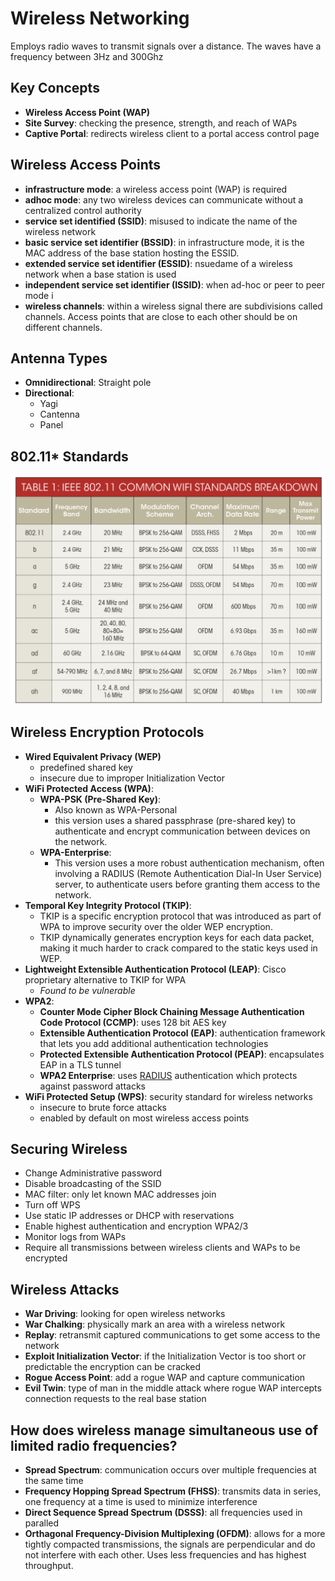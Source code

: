 # Wireless Networking
Employs radio waves to transmit signals over a distance. The waves have a frequency between 3Hz and 300Ghz

## Key Concepts
- **Wireless Access Point (WAP)**
- **Site Survey**: checking the presence, strength, and reach of WAPs
- **Captive Portal**: redirects wireless client to a portal access control page

## Wireless Access Points
- **infrastructure mode**: a wireless access point (WAP) is required
- **adhoc mode**: any two wireless devices can communicate without a centralized control authority
- **service set identified (SSID)**: misused to indicate the name of the wireless network
- **basic service set identifier (BSSID)**: in infrastructure mode, it is the MAC address of the base station
  hosting the ESSID. 
- **extended service set identifier (ESSID)**: nsuedame of a wireless network when a base station is used
- **independent service set identifier (ISSID)**: when ad-hoc or peer to peer mode i 
- **wireless channels**: within a wireless signal there are subdivisions called channels. Access points that
  are close to each other should be on different channels.

## Antenna Types
- **Omnidirectional**: Straight pole
- **Directional**:
  - Yagi
  - Cantenna
  - Panel
 
## 802.11* Standards
![802.11](/images/80211.png)

## Wireless Encryption Protocols
- **Wired Equivalent Privacy (WEP)**
  - predefined shared key
  - insecure due to improper Initialization Vector
- **WiFi Protected Access (WPA)**:
  - **WPA-PSK (Pre-Shared Key)**:
    - Also known as WPA-Personal
    - this version uses a shared passphrase (pre-shared key) to authenticate and encrypt communication between devices on the network.
  - **WPA-Enterprise**:
    - This version uses a more robust authentication mechanism, often involving a RADIUS (Remote Authentication Dial-In User Service) server, to authenticate users before granting them access to the network.
- **Temporal Key Integrity Protocol (TKIP)**:
  - TKIP is a specific encryption protocol that was introduced as part of WPA to improve security over the older WEP encryption.
  - TKIP dynamically generates encryption keys for each data packet, making it much harder to crack compared to the static keys used in WEP.
- **Lightweight Extensible Authentication Protocol (LEAP)**: Cisco proprietary alternative to TKIP for WPA
  - _Found to be vulnerable_
- **WPA2**:
  - **Counter Mode Cipher Block Chaining Message Authentication Code Protocol (CCMP)**: uses 128 bit AES key
  - **Extensible Authentication Protocol (EAP)**: authentication framework that lets you add additional authentication technologies
  - **Protected Extensible Authentication Protocol (PEAP)**: encapsulates EAP in a TLS tunnel
  - **WPA2 Enterprise**: uses [RADIUS](RADIUS.md) authentication which protects against password attacks
- **WiFi Protected Setup (WPS)**: security standard for wireless networks
  - insecure to brute force attacks
  - enabled by default on most wireless access points

## Securing Wireless
- Change Administrative password
- Disable broadcasting of the SSID
- MAC filter: only let known MAC addresses join
- Turn off WPS
- Use static IP addresses or DHCP with reservations
- Enable highest authentication and encryption WPA2/3
- Monitor logs from WAPs
- Require all transmissions between wireless clients and WAPs to be encrypted


## Wireless Attacks
- **War Driving**: looking for open wireless networks
- **War Chalking**: physically mark an area with a wireless network
- **Replay**: retransmit captured communications to get some access to the network
- **Exploit Initialization Vector**: if the Initialization Vector is too short or predictable the encryption can be cracked
- **Rogue Access Point**: add a rogue WAP and capture communication
- **Evil Twin**: type of man in the middle attack where rogue WAP intercepts connection requests to the
  real base station
 
## How does wireless manage simultaneous use of limited radio frequencies? 
- **Spread Spectrum**: communication occurs over multiple frequencies at the same time
- **Frequency Hopping Spread Spectrum (FHSS)**: transmits data in series, one frequency at a time is used to minimize
  interference
- **Direct Sequence Spread Spectrum (DSSS)**: all frequencies used in paralled
- **Orthagonal Frequency-Division Multiplexing (OFDM)**: allows for a more tightly compacted transmissions, the signals are perpendicular and do not interfere with each other. Uses less frequencies and has highest throughput. 
